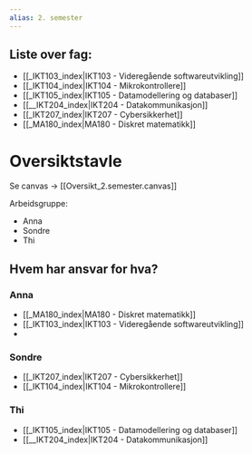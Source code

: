 ```yaml
---
alias: 2. semester
---
```

## Liste over fag:

- [[_IKT103_index|IKT103 - Videregående softwareutvikling]]
- [[_IKT104_index|IKT104 - Mikrokontrollere]]
- [[_IKT105_index|IKT105 - Datamodellering og databaser]]
- [[__IKT204_index|IKT204 - Datakommunikasjon]]
- [[_IKT207_index|IKT207 - Cybersikkerhet]]
- [[_MA180_index|MA180 - Diskret matematikk]]

# Oversiktstavle
Se canvas -> [[Oversikt_2.semester.canvas]]

Arbeidsgruppe:
- Anna
- Sondre
- Thi

## Hvem har ansvar for hva?

### Anna
- [[_MA180_index|MA180 - Diskret matematikk]]
- [[_IKT103_index|IKT103 - Videregående softwareutvikling]]
- 
### Sondre
- [[_IKT207_index|IKT207 - Cybersikkerhet]]
- [[_IKT104_index|IKT104 - Mikrokontrollere]]

### Thi
- [[_IKT105_index|IKT105 - Datamodellering og databaser]]
- [[__IKT204_index|IKT204 - Datakommunikasjon]]